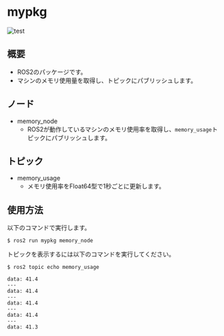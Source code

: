 # mypkg

![test](https://github.com/onlydcx/mypkg/actions/workflows/test.yml/badge.svg)

## 概要

- ROS2のパッケージです。
- マシンのメモリ使用量を取得し、トピックにパブリッシュします。

## ノード

- memory_node
    - ROS2が動作しているマシンのメモリ使用率を取得し、```memory_usage```トピックにパブリッシュします。

## トピック

- memory_usage
    - メモリ使用率をFloat64型で1秒ごとに更新します。

## 使用方法

以下のコマンドで実行します。

```
$ ros2 run mypkg memory_node
```

トピックを表示するには以下のコマンドを実行してください。

```
$ ros2 topic echo memory_usage
```

```
data: 41.4
---
data: 41.4
---
data: 41.4
---
data: 41.4
---
data: 41.3
```
